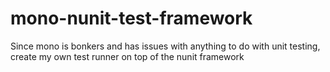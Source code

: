 # mono-nunit-test-framework
Since mono is bonkers and has issues with anything to do with unit testing, create my own test runner on top of the nunit framework
